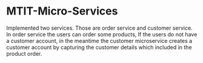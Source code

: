 # MTIT-Micro-Services
Implemented two services. Those are order service and customer service. In order service the users can order some products, If the users do not have a customer account, in the meantime the customer microservice creates a customer account by capturing the customer details which included in the product order.

